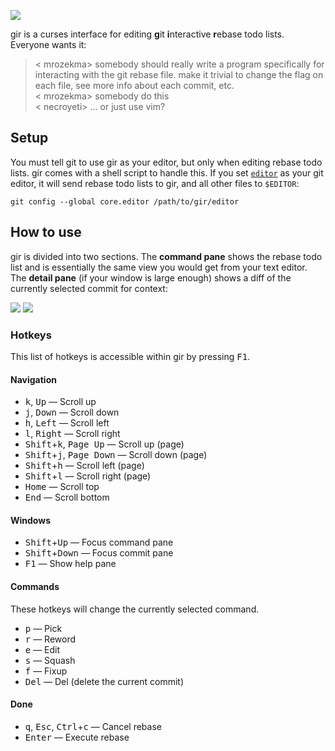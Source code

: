 ![](/../doc-imgs/doc-imgs/gir.png?raw=true)

gir is a curses interface for editing **g**it **i**nteractive **r**ebase todo lists. Everyone wants it:

> < mrozekma> somebody should really write a program specifically for interacting with the git rebase file. make it trivial to change the flag on each file, see more info about each commit, etc.  
> < mrozekma> somebody do this  
> < necroyeti> ... or just use vim?

## Setup

You must tell git to use gir as your editor, but only when editing rebase todo lists. gir comes with a shell script to handle this. If you set [`editor`](/editor) as your git editor, it will send rebase todo lists to gir, and all other files to `$EDITOR`:

    git config --global core.editor /path/to/gir/editor

## How to use

gir is divided into two sections. The **command pane** shows the rebase todo list and is essentially the same view you would get from your text editor. The **detail pane** (if your window is large enough) shows a diff of the currently selected commit for context:

![](/../doc-imgs/doc-imgs/before.png?raw=true)
![](/../doc-imgs/doc-imgs/after.png?raw=true)

### Hotkeys

This list of hotkeys is accessible within gir by pressing <kbd>F1</kbd>.

#### Navigation
* <kbd>k</kbd>, <kbd>Up</kbd> &mdash; Scroll up
* <kbd>j</kbd>, <kbd>Down</kbd> &mdash; Scroll down
* <kbd>h</kbd>, <kbd>Left</kbd> &mdash; Scroll left
* <kbd>l</kbd>, <kbd>Right</kbd> &mdash; Scroll right
* <kbd>Shift</kbd>+<kbd>k</kbd>, <kbd>Page Up</kbd> &mdash; Scroll up (page)
* <kbd>Shift</kbd>+<kbd>j</kbd>, <kbd>Page Down</kbd> &mdash; Scroll down (page)
* <kbd>Shift</kbd>+<kbd>h</kbd> &mdash; Scroll left (page)
* <kbd>Shift</kbd>+<kbd>l</kbd> &mdash; Scroll right (page)
* <kbd>Home</kbd> &mdash; Scroll top
* <kbd>End</kbd> &mdash; Scroll bottom

#### Windows
* <kbd>Shift</kbd>+<kbd>Up</kbd> &mdash; Focus command pane
* <kbd>Shift</kbd>+<kbd>Down</kbd> &mdash; Focus commit pane
* <kbd>F1</kbd> &mdash; Show help pane

#### Commands
These hotkeys will change the currently selected command.
* <kbd>p</kbd> &mdash; Pick
* <kbd>r</kbd> &mdash; Reword
* <kbd>e</kbd> &mdash; Edit
* <kbd>s</kbd> &mdash; Squash
* <kbd>f</kbd> &mdash; Fixup
* <kbd>Del</kbd> &mdash; Del (delete the current commit)

#### Done
* <kbd>q</kbd>, <kbd>Esc</kbd>, <kbd>Ctrl</kbd>+<kbd>c</kbd> &mdash; Cancel rebase
* <kbd>Enter</kbd> &mdash; Execute rebase
